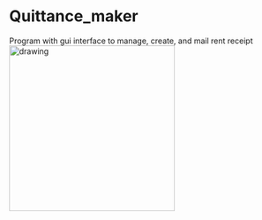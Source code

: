 # Quittance_maker
Program with gui interface to manage, create, and mail rent receipt
<img src="https://github.com/manuteou/Quittance_maker/image.png" alt="drawing" width="300"/>
